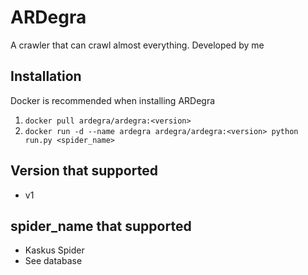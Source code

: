 # ARDegra

A crawler that can crawl almost everything. Developed by me

## Installation
Docker is recommended when installing ARDegra
  1. `docker pull ardegra/ardegra:<version>`
  2. `docker run -d --name ardegra ardegra/ardegra:<version> python run.py <spider_name>`


## Version that supported
  - v1


## spider_name that supported
  - Kaskus Spider
  - See database